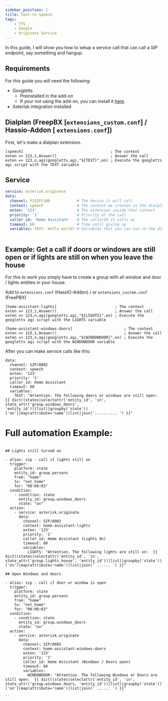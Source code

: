 ```yaml
---
sidebar_position: 1
title: Text-to-Speech
tags:
    - TTS
    - Google
    - Originate Service
---
```


In this guide, I will show you how to setup a service call that can call a SIP endpoint, say something and hangup.

## Requirements

For this guide you will need the following:

- Googletts
    - Preinstalled in the add-on
    - If your not using the add-on, you can install it <a href="https://zaf.github.io/asterisk-googletts">here</a>.
- Asterisk integration installed

## Dialplan (FreepBX [`extensions_custom.conf`] / Hassio-Addon [ `extensions.conf`])

First, let's make a dialplan extension.

```editorconfig title="extensions.conf"
[speech]                                       ; The context
exten => 123,1,Answer()                        ; Answer the call
exten => 123,n,agi(googletts.agi,"${TEXT}",en) ; Execute the googletts agi script with the TEXT variable
```

## Service

```yaml title="Service"
service: asterisk.originate
data:
  channel: PJSIP/100            # The device it will call
  context: speech               # The context we created in the dialplan
  exten: '123'                  # The extension inside that context
  priority: '1'                 # Priority of the call
  caller_id: 'Home Assistant'   # The callerID it calls as
  timeout: 60                   # Time until giving up
  variables: TEXT: Hello world! # Variables that you can use in the dialplan
    
```
## Example: Get a call if doors or windows are still open or if lights are still on when you leave the house

For this to work you simply have to create a group with all window and door / lights entities in your house.

Add to `extensions.conf` (HassIO-Addon) / or `extensions_custom.conf` (FreePBX)

```
[home-assistant-lights]                          ; The context
exten => 123,1,Answer()                          ; Answer the call
exten => 123,n,agi(googletts.agi,"${LIGHTS}",en) ; Execute the googletts agi script with the LIGHTS variable

[home-assistant-windows-doors]                       ; The context
exten => 123,1,Answer()                              ; Answer the call
exten => 123,n,agi(googletts.agi,"${WINDOWDOOR}",en) ; Execute the googletts agi script with the WINDOWDOOR variable

```
After you can make service calls like this:

```ỳaml service: asterisk.originate
data:
  channel: SIP/8002
  context: speech
  exten: '123'
  priority: '1'
  caller_id: Home Assistant
  timeout: 60
  variables:
    TEXT: "Attention. The following doors or windows are still open:  {{ dict((states|selectattr('entity_id', 'in', state_attr('group.windows_doors', 'entity_id'))|list)|groupby('state'))['on']|map(attribute='name')|list|join('.......... ') }}" 

```

# Full automation Example:

```

## Lights still turned on

- alias: sip - call if lights still on
  trigger:
    platform: state
    entity_id: group.persons
    from: "home"
    to: "not_home"
    for: "00:00:03"
  condition:
    - condition: state
      entity_id: group.windows_doors
      state: "on"
  action:
    - service: asterisk.originate
      data:
        channel: SIP/8002
        context: home-assistant-lights
        exten: '123'
        priority: '1'
        caller_id: Home Assistant (Lights On)
        timeout: 60
        variables:
          LIGHTS: "Attention. The following lights are still on:  {{ dict((states|selectattr('entity_id', 'in', state_attr('group.lights_house', 'entity_id'))|list)|groupby('state'))['on']|map(attribute='name')|list|join(' ...... ') }}" 

## Open Windows and doors
  
- alias: sip - call if door or window is open
  trigger:
    platform: state
    entity_id: group.persons
    from: "home"
    to: "not_home"
    for: "00:00:03"
  condition:
    - condition: state
      entity_id: group.windows_doors
      state: "on"
  action:
    - service: asterisk.originate
      data:
        channel: SIP/8002
        context: home-assistant-windows-doors
        exten: '123'
        priority: '1'
        caller_id: Home Assistant (Windows / Doors open)
        timeout: 60
        variables:
          WINDOWDOOR: "Attention. The following Windows or Doors are still open:  {{ dict((states|selectattr('entity_id', 'in', state_attr('group.windows_doors, 'entity_id'))|list)|groupby('state'))['on']|map(attribute='name')|list|join(' ...... ') }}" 
          
``

